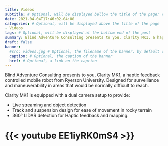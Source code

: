 ```yaml
---
title: Videos
subtitle: # Optional, will be displayed bellow the title of the page; remove this line to generate an automatic subtitle
date: 2021-04-04T17:46:02-04:00
categories: # Optional, will be displayed above the title of the page
- Videos
tags: # Optional, will be displayed at the bottom end of the post
summary: Blind Adventure Consulting presents to you, Clarity MK1, a haptic feedback controlled mobile robot from Ryerson University. Designed for surveillance and maneuverability in areas that would be normally difficult to reach. # Optional, will be diplayed on the homepage; remove this line to generate an automatic summary (see https://gohugo.io/content-management/summaries/)
draft: false
banner:
  #src: videos.jpg # Optional, the filename of the banner, by default videos.jpg
  caption: # Optional, the caption of the banner
  href: # Optional, a link on the caption
---
```


Blind Adventure Consulting presents to you, Clarity MK1, a haptic feedback controlled mobile robot from Ryerson University. Designed for surveillance and maneuverability in areas that would be normally difficult to reach.

Clarity MK1 is equipped with a dual camera setup to provide:
* Live streaming and object detection
* Track and suspension design for ease of movement in rocky terrain
* 360° LIDAR detection for Haptic feedback and mapping.

# {{< youtube EE1iyRK0mS4 >}}